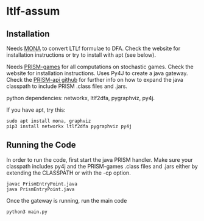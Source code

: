 # ltlf-assum

## Installation


Needs [MONA](http://www.brics.dk/mona/) to convert LTLf formulae to DFA. Check the website for installation instructions or try to install with apt (see below).

Needs [PRISM-games](https://www.prismmodelchecker.org/games/) for all computations on stochastic games. Check the website for installation instructions. 
Uses Py4J to create a java gateway. Check the [PRISM-api github](https://github.com/prismmodelchecker/prism-api) for further info on how to expand the java classpath to include PRISM .class files and .jars.

python dependencies: networkx, ltlf2dfa, pygraphviz, py4j. 

If you have apt, try this:

```
sudo apt install mona, graphviz
pip3 install networkx ltlf2dfa pygraphviz py4j
```

## Running the Code

In order to run the code, first start the java PRISM handler. Make sure your classpath includes py4j and the PRISM-games .class files and .jars either by extending the CLASSPATH or with the -cp option.

```
javac PrismEntryPoint.java
java PrismEntryPoint.java
```

Once the gateway is running, run the main code

```
python3 main.py
```
